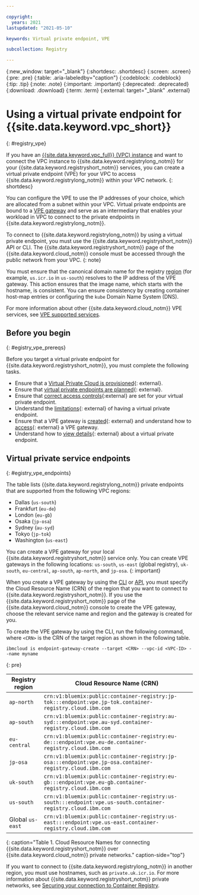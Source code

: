 ```yaml
---

copyright:
  years: 2021
lastupdated: "2021-05-10"

keywords: Virtual private endpoint, VPE

subcollection: Registry

---
```


{:new_window: target="_blank"}
{:shortdesc: .shortdesc}
{:screen: .screen}
{:pre: .pre}
{:table: .aria-labeledby="caption"}
{:codeblock: .codeblock}
{:tip: .tip}
{:note: .note}
{:important: .important}
{:deprecated: .deprecated}
{:download: .download}
{:term: .term}
{:external: target="_blank" .external}

# Using a virtual private endpoint for {{site.data.keyword.vpc_short}}
{: #registry_vpe}

If you have an [{{site.data.keyword.vpc_full}} (VPC) instance](/docs/vpc?topic=vpc-getting-started) and want to connect the VPC instance to {{site.data.keyword.registrylong_notm}} for your {{site.data.keyword.registryshort_notm}} services, you can create a virtual private endpoint (VPE) for your VPC to access {{site.data.keyword.registrylong_notm}} within your VPC network.
{: shortdesc}

You can configure the VPE to use the IP addresses of your choice, which are allocated from a subnet within your VPC. Virtual private endpoints are bound to a [VPE gateway](/docs/vpc?topic=vpc-about-vpe) and serve as an intermediary that enables your workload in VPC to connect to the private endpoints in {{site.data.keyword.registrylong_notm}}.

To connect to {{site.data.keyword.registrylong_notm}} by using a virtual private endpoint, you must use the {{site.data.keyword.registryshort_notm}} API or CLI. The {{site.data.keyword.registryshort_notm}} page of the {{site.data.keyword.cloud_notm}} console must be accessed through the public network from your VPC.
{: note}

You must ensure that the canonical domain name for the registry [region](/docs/Registry?topic=Registry-registry_overview#registry_regions) (for example, `us.icr.io` in `us-south`) resolves to the IP address of the VPE gateway. This action ensures that the image name, which starts with the hostname, is consistent. You can ensure consistency by creating container host-map entries or configuring the `kube` Domain Name System (DNS).

For more information about other {{site.data.keyword.cloud_notm}} VPE services, see [VPE supported services](/docs/vpc?topic=vpc-vpe-supported-services).

## Before you begin
{: #egistry_vpe_prereqs}

Before you target a virtual private endpoint for {{site.data.keyword.registryshort_notm}}, you must complete the following tasks.

- Ensure that a [Virtual Private Cloud is provisioned](/docs/vpc?topic=vpc-getting-started){: external}.
- Ensure that [virtual private endpoints are planned](/docs/vpc?topic=vpc-planning-considerations){: external}.
- Ensure that [correct access controls](/docs/vpc?topic=vpc-vpe-configuring-acls){:external} are set for your virtual private endpoint.
- Understand the [limitations](/docs/vpc?topic=vpc-limitations-vpe){: external} of having a virtual private endpoint.
- Ensure that a VPE gateway is [created](/docs/vpc?topic=vpc-ordering-endpoint-gateway){: external} and understand how to
  [access](/docs/vpc?topic=vpc-accessing-vpe-after-setup){: external} a VPE gateway.
- Understand how to [view details](/docs/vpc?topic=vpc-vpe-viewing-details-of-an-endpoint-gateway){: external} about
  a virtual private endpoint.

## Virtual private service endpoints
{: #egistry_vpe_endpoints}

The table lists {{site.data.keyword.registrylong_notm}} private endpoints that are supported from the following VPC regions:

- Dallas (`us-south`)
- Frankfurt (`eu-de`)
- London (`eu-gb`)
- Osaka (`jp-osa`)
- Sydney (`au-syd`)
- Tokyo (`jp-tok`)
- Washington (`us-east`)

You can create a VPE gateway for your local {{site.data.keyword.registryshort_notm}} service only. You can create VPE gateways in the following locations: `us-south`, `us-east` (global registry), `uk-south`, `eu-central`, `ap-south`, `ap-north`, and `jp-osa`.
{: important}

When you create a VPE gateway by using the [CLI](/docs/vpc?topic=vpc-ordering-endpoint-gateway#vpe-ordering-cli) or [API](/docs/vpc?topic=vpc-ordering-endpoint-gateway#vpe-ordering-api), you must specify the Cloud Resource Name (CRN) of the region that you want to connect to {{site.data.keyword.registryshort_notm}}. If you use the {{site.data.keyword.registryshort_notm}} page of the {{site.data.keyword.cloud_notm}} console to create the VPE gateway, choose the relevant service name and region and the gateway is created for you.

To create the VPE gateway by using the CLI, run the following command, where `<CRN>` is the CRN of the target region as shown in the following table.

```
ibmcloud is endpoint-gateway-create --target <CRN> --vpc-id <VPC-ID> --name myname
```
{: pre}

| Registry region | Cloud Resource Name (CRN) |
|-----------------|-----------------|
| `ap-north` | `crn:v1:bluemix:public:container-registry:jp-tok:::endpoint:vpe.jp-tok.container-registry.cloud.ibm.com` |
| `ap-south` | `crn:v1:bluemix:public:container-registry:au-syd:::endpoint:vpe.au-syd.container-registry.cloud.ibm.com` |
| `eu-central` | `crn:v1:bluemix:public:container-registry:eu-de:::endpoint:vpe.eu-de.container-registry.cloud.ibm.com` |
| `jp-osa` | `crn:v1:bluemix:public:container-registry:jp-osa:::endpoint:vpe.jp-osa.container-registry.cloud.ibm.com` |
| `uk-south` | `crn:v1:bluemix:public:container-registry:eu-gb:::endpoint:vpe.eu-gb.container-registry.cloud.ibm.com` |
| `us-south` | `crn:v1:bluemix:public:container-registry:us-south:::endpoint:vpe.us-south.container-registry.cloud.ibm.com` |
| Global `us-east` | `crn:v1:bluemix:public:container-registry:us-east:::endpoint:vpe.us-east.container-registry.cloud.ibm.com` |
{: caption="Table 1. Cloud Resource Names for connecting {{site.data.keyword.registryshort_notm}} over {{site.data.keyword.cloud_notm}} private networks." caption-side="top"}

If you want to connect to {{site.data.keyword.registrylong_notm}} in another region, you must use hostnames, such as `private.uk.icr.io`. For more information about {{site.data.keyword.registryshort_notm}} private networks, see [Securing your connection to Container Registry](/docs/Registry?topic=Registry-registry_private).
